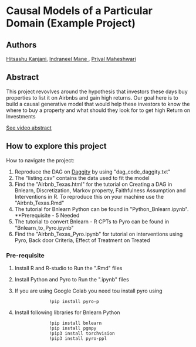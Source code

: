 # Causal Models of a Particular Domain (Example Project)

## Authors 

[Hitsashu Kanjani](https://www.linkedin.com/in/hitashu-kanjani), [Indraneel Mane
](https://www.linkedin.com/in/indraneel-mane), [Priyal Maheshwari](https://www.linkedin.com/in/priyal-maheshwari/)

## Abstract

This project revovlves around the hypothesis that investors these days buy properties to list it on Airbnbs and gain high returns. Our goal here is to build a causal generative model that would help these investors to know the where to buy a property and what should they look for to get high Return on Investments

[See video abstract](https://www.youtube.com/watch?v=o3GfnEjTdIQ)

## How to explore this project

How to navigate the project:

1. Reproduce the DAG on [Daggity](http://www.dagitty.net/dags.html) by using "dag_code_daggity.txt" 
2. The "listing.csv" contains the data used to fit the model
3. Find the "Airbnb_Texas.html" for the tutorial on Creating a DAG in Bnlearn, Discretization, Markov property, Faithfulness Assumption and Interventions in R. To reproduce this on your machine use the "Airbnb_Texas.Rmd" 
4. The tutorial for Bnlearn Python can be found in "Python_Bnlearn.ipynb". **Prerequisite - 5 Needed
4. The tutorial to convert Bnlearn - R CPTs to Pyro can be found in "Bnlearn_to_Pyro.ipynb"
5. Find the "Airbnb_Texas_Pyro.ipynb" for tutorial on interventions using Pyro, Back door Criteria, Effect of Treatment on Treated


### Pre-requisite

1. Install R and R-studio to Run the ".Rmd" files
2. Install Python and Pyro to Run the ".ipynb" files
3. If you are using Google Colab you need tou install pyro using
						
					!pip install pyro-p
					
4. Install following libraries for Bnlearn Python
					
					!pip install bnlearn
					!pip install pgmpy
					!pip3 install torchvision
					!pip3 install pyro-ppl

